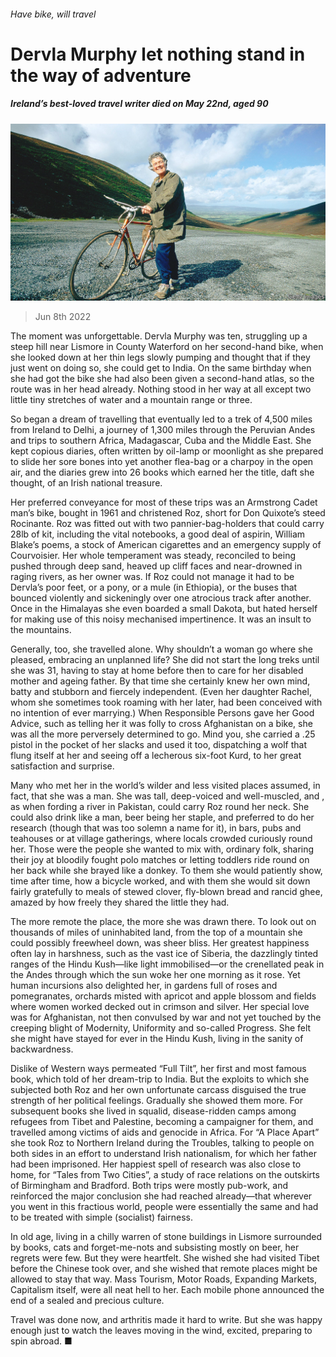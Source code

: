 ###### Have bike, will travel

# Dervla Murphy let nothing stand in the way of adventure 

##### Ireland’s best-loved travel writer died on May 22nd, aged 90 

![image](images/20220611_OBP001.jpg) 

> Jun 8th 2022 

The moment was unforgettable. Dervla Murphy was ten, struggling up a steep hill near Lismore in County Waterford on her second-hand bike, when she looked down at her thin legs slowly pumping and thought that if they just went on doing so, she could get to India. On the same birthday when she had got the bike she had also been given a second-hand atlas, so the route was in her head already. Nothing stood in her way at all except two little tiny stretches of water and a mountain range or three. 

So began a dream of travelling that eventually led to a trek of 4,500 miles from Ireland to Delhi, a journey of 1,300 miles through the Peruvian Andes and trips to southern Africa, Madagascar, Cuba and the Middle East. She kept copious diaries, often written by oil-lamp or moonlight as she prepared to slide her sore bones into yet another flea-bag or a charpoy in the open air, and the diaries grew into 26 books which earned her the title, daft she thought, of an Irish national treasure. 

Her preferred conveyance for most of these trips was an Armstrong Cadet man’s bike, bought in 1961 and christened Roz, short for Don Quixote’s steed Rocinante. Roz was fitted out with two pannier-bag-holders that could carry 28lb of kit, including the vital notebooks, a good deal of aspirin, William Blake’s poems, a stock of American cigarettes and an emergency supply of Courvoisier. Her whole temperament was steady, reconciled to being pushed through deep sand, heaved up cliff faces and near-drowned in raging rivers, as her owner was. If Roz could not manage it had to be Dervla’s poor feet, or a pony, or a mule (in Ethiopia), or the buses that bounced violently and sickeningly over one atrocious track after another. Once in the Himalayas she even boarded a small Dakota, but hated herself for making use of this noisy mechanised impertinence. It was an insult to the mountains. 

Generally, too, she travelled alone. Why shouldn’t a woman go where she pleased, embracing an unplanned life? She did not start the long treks until she was 31, having to stay at home before then to care for her disabled mother and ageing father. By that time she certainly knew her own mind, batty and stubborn and fiercely independent. (Even her daughter Rachel, whom she sometimes took roaming with her later, had been conceived with no intention of ever marrying.) When Responsible Persons gave her Good Advice, such as telling her it was folly to cross Afghanistan on a bike, she was all the more perversely determined to go. Mind you, she carried a .25 pistol in the pocket of her slacks and used it too, dispatching a wolf that flung itself at her and seeing off a lecherous six-foot Kurd, to her great satisfaction and surprise. 

Many who met her in the world’s wilder and less visited places assumed, in fact, that she was a man. She was tall, deep-voiced and well-muscled, and , as when fording a river in Pakistan, could carry Roz round her neck. She could also drink like a man, beer being her staple, and preferred to do her research (though that was too solemn a name for it), in bars, pubs and teahouses or at village gatherings, where locals crowded curiously round her. Those were the people she wanted to mix with, ordinary folk, sharing their joy at bloodily fought polo matches or letting toddlers ride round on her back while she brayed like a donkey. To them she would patiently show, time after time, how a bicycle worked, and with them she would sit down fairly gratefully to meals of stewed clover, fly-blown bread and rancid ghee, amazed by how freely they shared the little they had. 

The more remote the place, the more she was drawn there. To look out on thousands of miles of uninhabited land, from the top of a mountain she could possibly freewheel down, was sheer bliss. Her greatest happiness often lay in harshness, such as the vast ice of Siberia, the dazzlingly tinted ranges of the Hindu Kush—like light immobilised—or the crenellated peak in the Andes through which the sun woke her one morning as it rose. Yet human incursions also delighted her, in gardens full of roses and pomegranates, orchards misted with apricot and apple blossom and fields where women worked decked out in crimson and silver. Her special love was for Afghanistan, not then convulsed by war and not yet touched by the creeping blight of Modernity, Uniformity and so-called Progress. She felt she might have stayed for ever in the Hindu Kush, living in the sanity of backwardness. 

Dislike of Western ways permeated “Full Tilt”, her first and most famous book, which told of her dream-trip to India. But the exploits to which she subjected both Roz and her own unfortunate carcass disguised the true strength of her political feelings. Gradually she showed them more. For subsequent books she lived in squalid, disease-ridden camps among refugees from Tibet and Palestine, becoming a campaigner for them, and travelled among victims of aids and genocide in Africa. For “A Place Apart” she took Roz to Northern Ireland during the Troubles, talking to people on both sides in an effort to understand Irish nationalism, for which her father had been imprisoned. Her happiest spell of research was also close to home, for “Tales from Two Cities”, a study of race relations on the outskirts of Birmingham and Bradford. Both trips were mostly pub-work, and reinforced the major conclusion she had reached already—that wherever you went in this fractious world, people were essentially the same and had to be treated with simple (socialist) fairness. 

In old age, living in a chilly warren of stone buildings in Lismore surrounded by books, cats and forget-me-nots and subsisting mostly on beer, her regrets were few. But they were heartfelt. She wished she had visited Tibet before the Chinese took over, and she wished that remote places might be allowed to stay that way. Mass Tourism, Motor Roads, Expanding Markets, Capitalism itself, were all neat hell to her. Each mobile phone announced the end of a sealed and precious culture. 

Travel was done now, and arthritis made it hard to write. But she was happy enough just to watch the leaves moving in the wind, excited, preparing to spin abroad. ■

